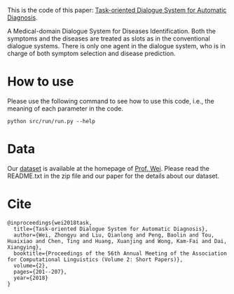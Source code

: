 This is the code of this paper: [Task-oriented Dialogue System for Automatic Diagnosis](http://www.aclweb.org/anthology/P18-2033).

A Medical-domain Dialogue System for Diseases Identification.
Both the symptoms and the diseases are treated as slots as in the conventional dialogue systems.
There is only one agent in the dialogue system, who is in charge of both symptom selection and disease prediction.

# How to use
Please use the following command to see how to use this code, i.e., the meaning of each parameter in the code.
```
python src/run/run.py --help
```

# Data
Our [dataset](http://www.sdspeople.fudan.edu.cn/zywei/data/acl2018-mds.zip) is available at the homepage of [Prof. Wei](http://www.sdspeople.fudan.edu.cn/zywei/). Please read the README.txt in the zip file and our paper for the details about our dataset.

# Cite
```
@inproceedings{wei2018task,
  title={Task-oriented Dialogue System for Automatic Diagnosis},
  author={Wei, Zhongyu and Liu, Qianlong and Peng, Baolin and Tou, Huaixiao and Chen, Ting and Huang, Xuanjing and Wong, Kam-Fai and Dai, Xiangying},
  booktitle={Proceedings of the 56th Annual Meeting of the Association for Computational Linguistics (Volume 2: Short Papers)},
  volume={2},
  pages={201--207},
  year={2018}
}
```